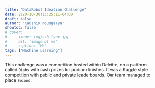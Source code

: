 ```yaml
---
title: "DataRobot Ideation Challenge"
date: 2020-10-30T13:25:11-04:00
draft: false
author: "Kaushik Moudgalya"
showtoc: false
# cover:
#     image: img/ash_lynx.jpg
#     alt: 'image of me'
#     caption: 'Me'
tags: ["Machine Learning"]
---
```

This challenge was a competition hosted within Deloitte, on a platform called `DLabs` with cash prizes for podium finishes. It was a Kaggle style competition with public and private leaderboards. Our team managed to place `Second`.  
